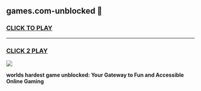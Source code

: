 
## games.com-unblocked 👋
<h3>
<a href="https://premium.freeplayer.one?title=games.com-unblocked&ref=14F">CLICK TO PLAY</a></h3>
<hr>

<h3>
<a href="https://premium.freeplayer.one?title=games.com-unblocked&ref=14F">CLICK 2 PLAY</a>
  
</h3>

<a href="https://premium.freeplayer.one?title=games.com-unblocked&ref=12F/"><img src="https://clearcache.store/games.png"></a>


**worlds hardest game unblocked: Your Gateway to Fun and Accessible Online Gaming**
